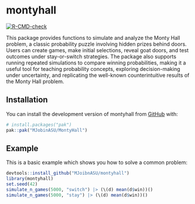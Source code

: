 
# montyhall

<!-- badges: start -->
[![R-CMD-check](https://github.com/MJobinASU/MontyHall/actions/workflows/R-CMD-check.yaml/badge.svg)](https://github.com/MJobinASU/MontyHall/actions/workflows/R-CMD-check.yaml)
<!-- badges: end -->

This package provides functions to simulate and analyze the Monty Hall problem, a classic probability puzzle involving hidden prizes behind doors. Users can create games, make initial selections, reveal goat doors, and test outcomes under stay-or-switch strategies. The package also supports running repeated simulations to compare winning probabilities, making it a useful tool for teaching probability concepts, exploring decision-making under uncertainty, and replicating the well-known counterintuitive results of the Monty Hall problem.

## Installation

You can install the development version of montyhall from [GitHub](https://github.com/) with:

``` r
# install.packages("pak")
pak::pak("MJobinASU/MontyHall")
```

## Example

This is a basic example which shows you how to solve a common problem:

``` r
devtools::install_github("MJoibnASU/montyhall")
library(montyhall)
set.seed(42)
simulate_n_games(5000, "switch") |> (\(d) mean(d$win))()
simulate_n_games(5000, "stay") |> (\(d) mean(d$win))()

```

